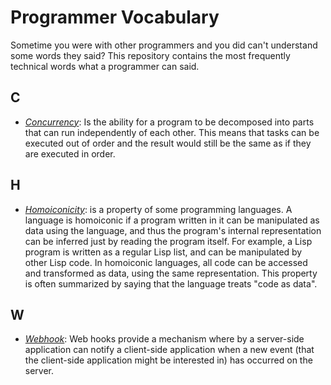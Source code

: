 # Programmer Vocabulary

Sometime you were with other programmers and you did can't understand some words they said?
This repository contains the most frequently technical words what a programmer can said.

## C

- *[Concurrency](https://www.toptal.com/software/introduction-to-concurrent-programming)*: Is the ability for a program to be decomposed into parts that can run independently of each other. This means that tasks can be executed out of order and the result would still be the same as if they are executed in order.

## H

- *[Homoiconicity](https://en.wikipedia.org/wiki/Homoiconicity)*: is a property of some programming languages. A language is homoiconic if a program written 
in it can be manipulated as data using the language, and thus the program's internal representation can be inferred
just by reading the program itself. For example, a Lisp program is written as a regular Lisp list, 
and can be manipulated by other Lisp code. In homoiconic languages, all code can be accessed and transformed as data, 
using the same representation. This property is often summarized by saying that the language treats "code as data".

## W

- *[Webhook](https://codeburst.io/what-are-webhooks-b04ec2bf9ca2)*: Web hooks provide a mechanism where by a server-side application can notify a client-side application when a new event (that the client-side application might be interested in) has occurred on the server.
